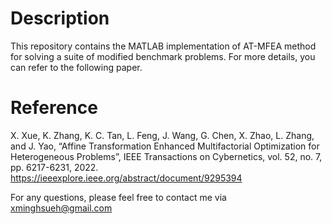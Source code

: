 # Description

This repository contains the MATLAB implementation of AT-MFEA method for solving a suite of modified benchmark problems. For more details, you can refer to the following paper.

# Reference
X. Xue, K. Zhang, K. C. Tan, L. Feng, J. Wang, G. Chen, X. Zhao, L. Zhang, and J. Yao, “Affine Transformation Enhanced Multifactorial Optimization for Heterogeneous Problems”, IEEE Transactions on Cybernetics, vol. 52, no. 7, pp. 6217-6231, 2022. https://ieeexplore.ieee.org/abstract/document/9295394

For any questions, please feel free to contact me via xminghsueh@gmail.com
